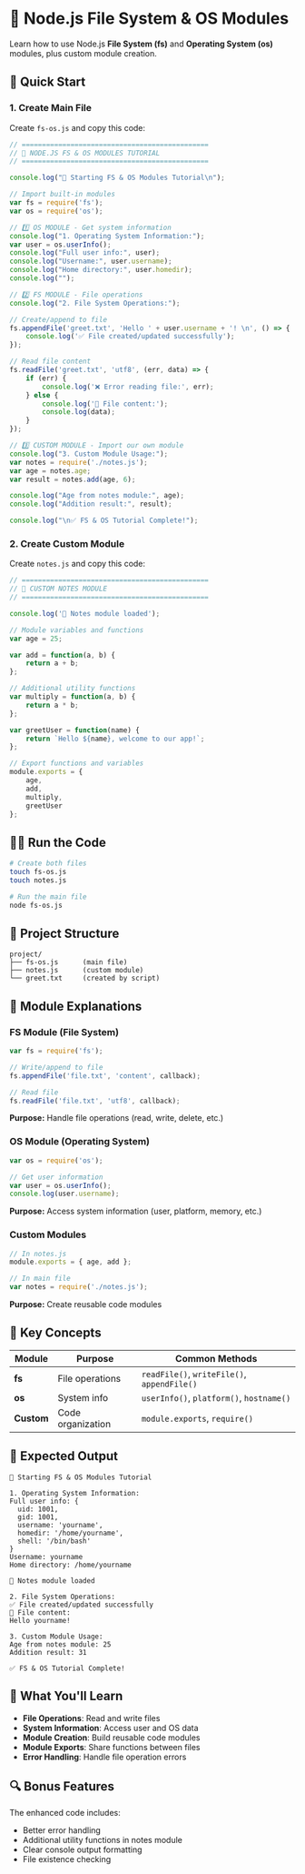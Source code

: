 # 📁 Node.js File System & OS Modules

Learn how to use Node.js **File System (fs)** and **Operating System (os)** modules, plus custom module creation.

## 🚀 Quick Start

### 1. Create Main File
Create `fs-os.js` and copy this code:

```javascript
// ==============================================
// 📁 NODE.JS FS & OS MODULES TUTORIAL
// ==============================================

console.log("🚀 Starting FS & OS Modules Tutorial\n");

// Import built-in modules
var fs = require('fs');
var os = require('os');

// 1️⃣ OS MODULE - Get system information
console.log("1. Operating System Information:");
var user = os.userInfo();
console.log("Full user info:", user);
console.log("Username:", user.username);
console.log("Home directory:", user.homedir);
console.log("");

// 2️⃣ FS MODULE - File operations
console.log("2. File System Operations:");

// Create/append to file
fs.appendFile('greet.txt', 'Hello ' + user.username + '! \n', () => {
    console.log('✅ File created/updated successfully');
});

// Read file content
fs.readFile('greet.txt', 'utf8', (err, data) => {
    if (err) {
        console.log('❌ Error reading file:', err);
    } else {
        console.log('📄 File content:');
        console.log(data);
    }
});

// 3️⃣ CUSTOM MODULE - Import our own module
console.log("3. Custom Module Usage:");
var notes = require('./notes.js');
var age = notes.age;
var result = notes.add(age, 6);

console.log("Age from notes module:", age);
console.log("Addition result:", result);

console.log("\n✅ FS & OS Tutorial Complete!");
```

### 2. Create Custom Module
Create `notes.js` and copy this code:

```javascript
// ==============================================
// 📝 CUSTOM NOTES MODULE
// ==============================================

console.log('📝 Notes module loaded');

// Module variables and functions
var age = 25;

var add = function(a, b) {
    return a + b;
};

// Additional utility functions
var multiply = function(a, b) {
    return a * b;
};

var greetUser = function(name) {
    return `Hello ${name}, welcome to our app!`;
};

// Export functions and variables
module.exports = {
    age,
    add,
    multiply,
    greetUser
};
```

## 🏃‍♂️ Run the Code

```bash
# Create both files
touch fs-os.js
touch notes.js

# Run the main file
node fs-os.js
```

## 📁 Project Structure
```
project/
├── fs-os.js      (main file)
├── notes.js      (custom module)
└── greet.txt     (created by script)
```

## 📖 Module Explanations

### FS Module (File System)
```javascript
var fs = require('fs');

// Write/append to file
fs.appendFile('file.txt', 'content', callback);

// Read file
fs.readFile('file.txt', 'utf8', callback);
```
**Purpose:** Handle file operations (read, write, delete, etc.)

### OS Module (Operating System)
```javascript
var os = require('os');

// Get user information
var user = os.userInfo();
console.log(user.username);
```
**Purpose:** Access system information (user, platform, memory, etc.)

### Custom Modules
```javascript
// In notes.js
module.exports = { age, add };

// In main file
var notes = require('./notes.js');
```
**Purpose:** Create reusable code modules

## 🔧 Key Concepts

| Module | Purpose | Common Methods |
|--------|---------|----------------|
| **fs** | File operations | `readFile()`, `writeFile()`, `appendFile()` |
| **os** | System info | `userInfo()`, `platform()`, `hostname()` |
| **Custom** | Code organization | `module.exports`, `require()` |

## 📝 Expected Output

```
🚀 Starting FS & OS Modules Tutorial

1. Operating System Information:
Full user info: {
  uid: 1001,
  gid: 1001,
  username: 'yourname',
  homedir: '/home/yourname',
  shell: '/bin/bash'
}
Username: yourname
Home directory: /home/yourname

📝 Notes module loaded

2. File System Operations:
✅ File created/updated successfully
📄 File content:
Hello yourname! 

3. Custom Module Usage:
Age from notes module: 25
Addition result: 31

✅ FS & OS Tutorial Complete!
```

## 🎯 What You'll Learn

- **File Operations**: Read and write files
- **System Information**: Access user and OS data
- **Module Creation**: Build reusable code modules
- **Module Exports**: Share functions between files
- **Error Handling**: Handle file operation errors

## 🔍 Bonus Features

The enhanced code includes:
- Better error handling
- Additional utility functions in notes module
- Clear console output formatting
- File existence checking